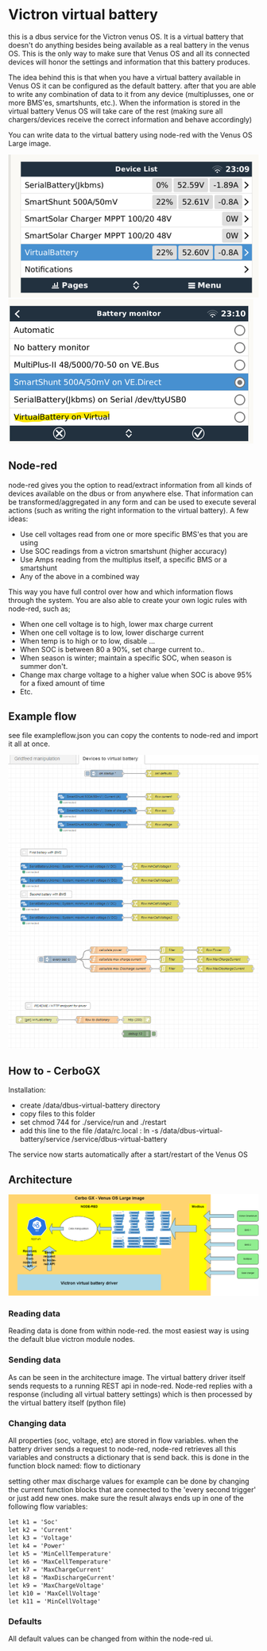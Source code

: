 # Victron virtual battery

this is a dbus service for the Victron venus OS. It is a virtual battery that doesn't do anything besides being available as a real battery in the venus OS. This is the only way to make sure that Venus OS and all its connected devices will honor the settings and information that this battery produces.

The idea behind this is that when you have a virtual battery available in Venus OS it can be configured as the default battery. after that you are able to write any combination of data to it from any device (multiplusses, one or more BMS'es, smartshunts, etc.). When the information is stored in the virtual battery Venus OS will take care of the rest (making sure all chargers/devices receive the correct information and behave accordingly) 

You can write data to the virtual battery using node-red with the Venus OS Large image. 

![screenshot of virtual battery in venus os](https://github.com/arrow1800/Victron-VirtualBattery/blob/main/img/virtualbattery-screenshot.png)
![screenshot of virtual battery in venus os](https://github.com/arrow1800/Victron-VirtualBattery/blob/main/img/virtualbattery-screenshot1.png)

## Node-red

node-red gives you the option to read/extract information from all kinds of devices available on the dbus or from anywhere else. That information can be transformed/aggregated in any form and can be used to execute several actions (such as writing the right information to the virtual battery). A few ideas:

- Use cell voltages read from one or more specific BMS'es that you are using
- Use SOC readings from a victron smartshunt (higher accuracy)
- Use Amps reading from the multiplus itself, a specific BMS or a smartshunt
- Any of the above in a combined way

This way you have full control over how and which information flows through the system. You are also able to create your own logic rules with node-red, such as; 

- When one cell voltage is to high, lower max charge current
- When one cell voltage is to low, lower discharge current
- When temp is to high or to low, disable ... 
- When SOC is between 80 a 90%, set charge current to..
- When season is winter; maintain a specific SOC, when season is summer don't.
- Change max charge voltage to a higher value when SOC is above 95% for a fixed amount of time
- Etc.

## Example flow

see file exampleflow.json you can copy the contents to node-red and import it all at once.

![screenshot of node-red flow](https://github.com/arrow1800/Victron-VirtualBattery/blob/main/img/node-red-screenshot.png)

## How to - CerboGX

Installation:
- create /data/dbus-virtual-battery directory
- copy files to this folder
- set chmod 744 for ./service/run and ./restart
- add this line to the file /data/rc.local : ln -s /data/dbus-virtual-battery/service /service/dbus-virtual-battery 


The service now starts automatically after a start/restart of the Venus OS

## Architecture

![virtual battery architecture](https://github.com/arrow1800/Victron-VirtualBattery/blob/main/img/architecture.png)

### Reading data

Reading data is done from within node-red. the most easiest way is using the default blue victron module nodes. 

### Sending data 

As can be seen in the architecture image. The virtual battery driver itself sends requests to a running REST api in node-red. Node-red replies with a response (including all virtual battery settings) which is then processed by the virtual battery itself (python file)

### Changing data

All properties (soc, voltage, etc) are stored in flow variables. when the battery driver sends a request to node-red, node-red retrieves all this variables and constructs a dictionary that is send back. this is done in the function block named: flow to dictionary

setting other max discharge values for example can be done by changing the current function blocks that are connected to the 'every second trigger' or just add new ones. make sure the result always ends up in one of the following flow variables:

```
let k1 = 'Soc'
let k2 = 'Current'
let k3 = 'Voltage'
let k4 = 'Power'
let k5 = 'MinCellTemperature'
let k6 = 'MaxCellTemperature'
let k7 = 'MaxChargeCurrent'
let k8 = 'MaxDischargeCurrent'
let k9 = 'MaxChargeVoltage'
let k10 = 'MaxCellVoltage'
let k11 = 'MinCellVoltage'
```

### Defaults

All default values can be changed from within the node-red ui. 


